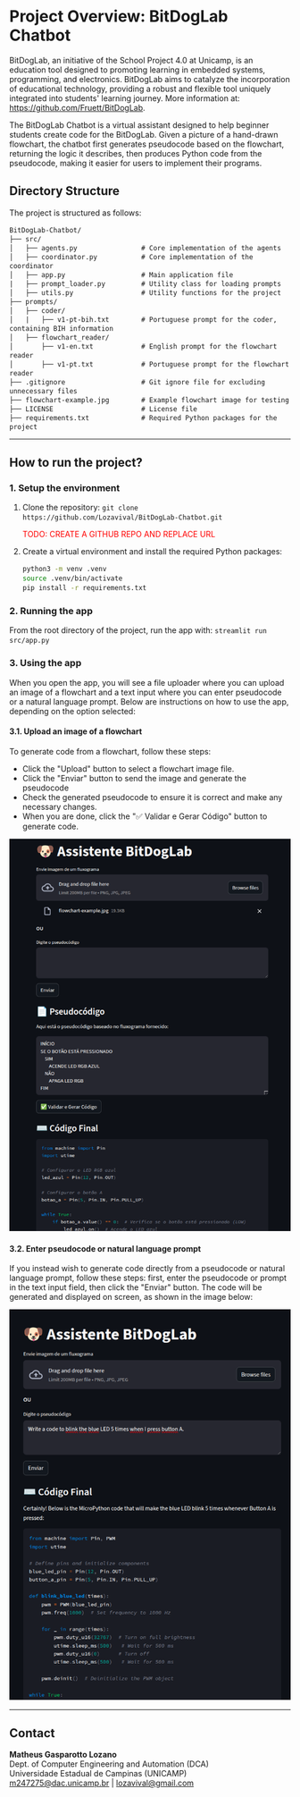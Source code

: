 # Project Overview: BitDogLab Chatbot

BitDogLab, an initiative of the School Project 4.0 at Unicamp, is an education tool designed to promoting learning in embedded systems, programming, and electronics. BitDogLab aims to catalyze the incorporation of educational technology, providing a robust and flexible tool uniquely integrated into students' learning journey. More information at: <https://github.com/Fruett/BitDogLab>.

The BitDogLab Chatbot is a virtual assistant designed to help beginner students create code for the BitDogLab. Given a picture of a hand-drawn flowchart, the chatbot first generates pseudocode based on the flowchart, returning the logic it describes, then produces Python code from the pseudocode, making it easier for users to implement their programs.

## Directory Structure

The project is structured as follows:

```plaintext
BitDogLab-Chatbot/
├── src/
│   ├── agents.py                # Core implementation of the agents
│   ├── coordinator.py           # Core implementation of the coordinator
│   ├── app.py                   # Main application file
|   ├── prompt_loader.py         # Utility class for loading prompts
│   ├── utils.py                 # Utility functions for the project
├── prompts/
│   ├── coder/
│   |   ├── v1-pt-bih.txt        # Portuguese prompt for the coder, containing BIH information
│   ├── flowchart_reader/
│       ├── v1-en.txt            # English prompt for the flowchart reader
│       ├── v1-pt.txt            # Portuguese prompt for the flowchart reader
├── .gitignore                   # Git ignore file for excluding unnecessary files
├── flowchart-example.jpg        # Example flowchart image for testing
├── LICENSE                      # License file
├── requirements.txt             # Required Python packages for the project
```

---

## How to run the project?

### 1. Setup the environment

1. Clone the repository: `git clone https://github.com/Lozavival/BitDogLab-Chatbot.git` <p style="color: red;">TODO: CREATE A GITHUB REPO AND REPLACE URL</p>
2. Create a virtual environment and install the required Python packages:

    ```bash
    python3 -m venv .venv
    source .venv/bin/activate
    pip install -r requirements.txt
    ```

### 2. Running the app

From the root directory of the project, run the app with: `streamlit run src/app.py`

### 3. Using the app

When you open the app, you will see a file uploader where you can upload an image of a flowchart and a text input where you can enter pseudocode or a natural language prompt. Below are instructions on how to use the app, depending on the option selected:

#### 3.1. Upload an image of a flowchart

To generate code from a flowchart, follow these steps:

- Click the "Upload" button to select a flowchart image file.
- Click the "Enviar" button to send the image and generate the pseudocode
- Check the generated pseudocode to ensure it is correct and make any necessary changes.
- When you are done, click the "✅ Validar e Gerar Código" button to generate code.

![Example of code generated from flowchart image](imgs/code_from_flowchart.png)

#### 3.2. Enter pseudocode or natural language prompt

If you instead wish to generate code directly from a pseudocode or natural language prompt, follow these steps: first, enter the pseudocode or prompt in the text input field, then click the "Enviar" button. The code will be generated and displayed on screen, as shown in the image below:

![Example of code generated from textual input](imgs/code_from_prompt.png)

---

## Contact

**Matheus Gasparotto Lozano**\
Dept. of Computer Engineering and Automation (DCA)\
Universidade Estadual de Campinas (UNICAMP)\
<m247275@dac.unicamp.br> | <lozavival@gmail.com>
